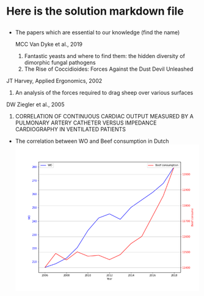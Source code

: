 

# Here is the solution markdown file 

## 
- The papers which are essential to our knowledge (find the name)  

  MCC Van Dyke et al., 2019
   1. Fantastic yeasts and where to find them: the hidden diversity of dimorphic fungal pathogens
   2. The Rise of Coccidioides: Forces Against the Dust Devil Unleashed
  
      
 JT Harvey, Applied Ergonomics, 2002  
  1. An analysis of the forces required to drag sheep over various surfaces

 DW Ziegler et al., 2005   
  1. CORRELATION OF CONTINUOUS CARDIAC OUTPUT MEASURED BY A PULMONARY ARTERY CATHETER VERSUS IMPEDANCE CARDIOGRAPHY IN VENTILATED PATIENTS


- The correlation between WO and Beef consumption in Dutch  
![WO and Beef](https://github.com/LeeTrybull/CS_Assignment/blob/main/WO_beef_relationship.png?raw=true)






